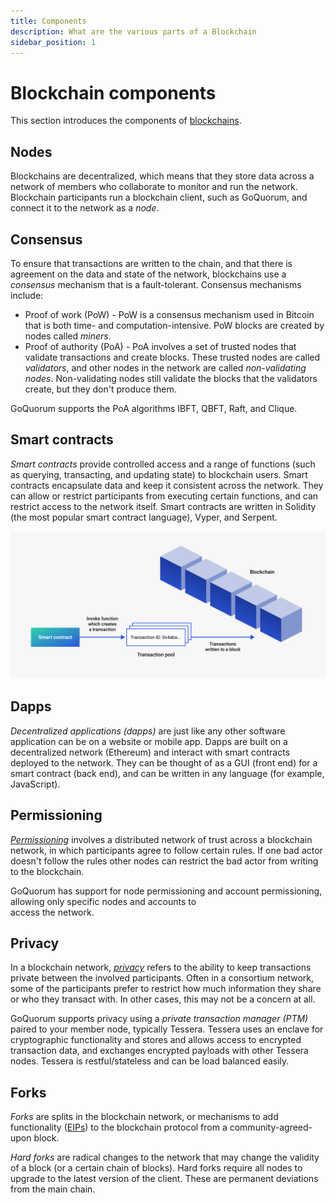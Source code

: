 ```yaml
---
title: Components
description: What are the various parts of a Blockchain
sidebar_position: 1
---
```


# Blockchain components

This section introduces the components of [blockchains](../blockchain-basics-index.md).

## Nodes

Blockchains are decentralized, which means that they store data across a network of members who collaborate to monitor and run the network. Blockchain participants run a blockchain client, such as GoQuorum, and connect it to the network as a _node_.

## Consensus

To ensure that transactions are written to the chain, and that there is agreement on the data and state of the network, blockchains use a _consensus_ mechanism that is a fault-tolerant. Consensus mechanisms include:

- Proof of work (PoW) - PoW is a consensus mechanism used in Bitcoin that is both time- and computation-intensive. PoW blocks are created by nodes called _miners_.
- Proof of authority (PoA) - PoA involves a set of trusted nodes that validate transactions and create blocks. These trusted nodes are called _validators_, and other nodes in the network are called _non-validating nodes_. Non-validating nodes still validate the blocks that the validators create, but they don't produce them.

GoQuorum supports the PoA algorithms IBFT, QBFT, Raft, and Clique.

## Smart contracts

_Smart contracts_ provide controlled access and a range of functions (such as querying, transacting, and updating state) to blockchain users. Smart contracts encapsulate data and keep it consistent across the network. They can allow or restrict participants from executing certain functions, and can restrict access to the network itself. Smart contracts are written in Solidity (the most popular smart contract language), Vyper, and Serpent.

![Blockchain](../../images/smart-contract-tx.png)

## Dapps

_Decentralized applications (dapps)_ are just like any other software application can be on a website or mobile app. Dapps are built on a decentralized network (Ethereum) and interact with smart contracts deployed to the network. They can be thought of as a GUI (front end) for a smart contract (back end), and can be written in any language (for example, JavaScript).

## Permissioning

[_Permissioning_](../permissions-overview.md) involves a distributed network of trust across a blockchain network, in which participants agree to follow certain rules. If one bad actor doesn't follow the rules other nodes can restrict the bad actor from writing to the blockchain.

GoQuorum has support for node permissioning and account permissioning, allowing only specific nodes and accounts to\
access the network.

## Privacy

In a blockchain network, [_privacy_](../privacy-index.md) refers to the ability to keep transactions private between the involved participants. Often in a consortium network, some of the participants prefer to restrict how much information they share or who they transact with. In other cases, this may not be a concern at all.

GoQuorum supports privacy using a _private transaction manager (PTM)_ paired to your member node, typically Tessera. Tessera uses an enclave for cryptographic functionality and stores and allows access to encrypted transaction data, and exchanges encrypted payloads with other Tessera nodes. Tessera is restful/stateless and can be load balanced easily.

## Forks

_Forks_ are splits in the blockchain network, or mechanisms to add functionality ([EIPs](https://eips.ethereum.org/)) to the blockchain protocol from a community-agreed-upon block.

_Hard forks_ are radical changes to the network that may change the validity of a block (or a certain chain of blocks). Hard forks require all nodes to upgrade to the latest version of the client. These are permanent deviations from the main chain.
